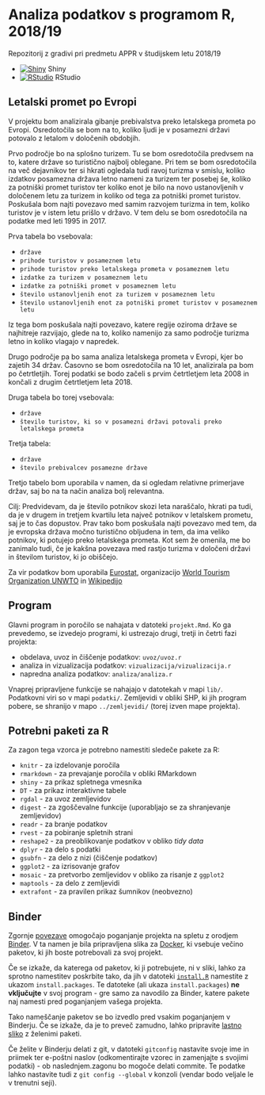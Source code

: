 # Analiza podatkov s programom R, 2018/19

Repozitorij z gradivi pri predmetu APPR v študijskem letu 2018/19

* [![Shiny](http://mybinder.org/badge.svg)](http://beta.mybinder.org/v2/gh/evadezelak/APPR-2018-19/master?urlpath=shiny/APPR-2018-19/projekt.Rmd) Shiny
* [![RStudio](http://mybinder.org/badge.svg)](http://beta.mybinder.org/v2/gh/evadezelak/APPR-2018-19/master?urlpath=rstudio) RStudio

## Letalski promet po Evropi

V projektu bom analizirala gibanje prebivalstva preko letalskega prometa po Evropi. Osredotočila se bom na to, koliko ljudi je v posamezni državi potovalo z letalom v določenih obdobjih. 

Prvo področje bo na splošno turizem. Tu se bom osredotočila predvsem na to, katere države so turistično najbolj oblegane. Pri tem se bom osredotočila na več dejavnikov ter si hkrati ogledala tudi ravoj turizma v smislu, koliko izdatkov posamezna država letno nameni za turizem ter posebej še, koliko za potniški promet turistov ter koliko enot je bilo na novo ustanovljenih v določenem letu za turizem in koliko od tega za potniški promet turistov. Poskušala bom najti povezavo med samim razvojem turizma in tem, koliko turistov je v istem letu prišlo v državo. V tem delu se bom osredotočila na podatke med leti 1995 in 2017. 

Prva tabela bo vsebovala: 
* `države`
* `prihode turistov v posameznem letu`
* `prihode turistov preko letalskega prometa v posameznem letu`
* `izdatke za turizem v posameznem letu`
* `izdatke za potniški promet v posameznem letu`
* `število ustanovljenih enot za turizem v posameznem letu`
* `število ustanovljenih enot za potniški promet turistov v posameznem letu`

Iz tega bom poskušala najti povezavo, katere regije oziroma države se najhitreje razvijajo, glede na to, koliko namenijo za samo področje turizma letno in koliko vlagajo v napredek. 

Drugo področje pa bo sama analiza letalskega prometa v Evropi, kjer bo zajetih 34 držav. Časovno se bom osredotočila na 10 let, analizirala pa bom po četrtletjih. Torej podatki se bodo začeli s prvim četrtletjem leta 2008 in končali z drugim četrtletjem leta 2018. 

Druga tabela bo torej vsebovala:
* `države`
* `število turistov, ki so v posamezni državi potovali preko letalskega prometa`

Tretja tabela:
* `države`
* `število prebivalcev posamezne države`

Tretjo tabelo bom uporabila v namen, da si ogledam relativne primerjave držav, saj bo na ta način analiza bolj relevantna.

Cilj: Predvidevam, da je število potnikov skozi leta naraščalo, hkrati pa tudi, da je v drugem in tretjem kvartilu leta največ potnikov v letalskem prometu, saj je to čas dopustov. Prav tako bom poskušala najti povezavo med tem, da je evropska država močno turistično obljudena in tem, da ima veliko potnikov, ki potujejo preko letalskega prometa. Kot sem že omenila, me bo zanimalo tudi, če je kakšna povezava med rastjo turizma v določeni državi in številom turistov, ki jo obiščejo.

Za vir podatkov bom uporabila [Eurostat](https://ec.europa.eu/eurostat/data/database), organizacijo [World Tourism Organization UNWTO](http://www2.unwto.org/) in [Wikipedijo](https://en.wikipedia.org/wiki/Demographics_of_Europe)

## Program

Glavni program in poročilo se nahajata v datoteki `projekt.Rmd`.
Ko ga prevedemo, se izvedejo programi, ki ustrezajo drugi, tretji in četrti fazi projekta:

* obdelava, uvoz in čiščenje podatkov: `uvoz/uvoz.r`
* analiza in vizualizacija podatkov: `vizualizacija/vizualizacija.r`
* napredna analiza podatkov: `analiza/analiza.r`

Vnaprej pripravljene funkcije se nahajajo v datotekah v mapi `lib/`.
Podatkovni viri so v mapi `podatki/`.
Zemljevidi v obliki SHP, ki jih program pobere,
se shranijo v mapo `../zemljevidi/` (torej izven mape projekta).

## Potrebni paketi za R

Za zagon tega vzorca je potrebno namestiti sledeče pakete za R:

* `knitr` - za izdelovanje poročila
* `rmarkdown` - za prevajanje poročila v obliki RMarkdown
* `shiny` - za prikaz spletnega vmesnika
* `DT` - za prikaz interaktivne tabele
* `rgdal` - za uvoz zemljevidov
* `digest` - za zgoščevalne funkcije (uporabljajo se za shranjevanje zemljevidov)
* `readr` - za branje podatkov
* `rvest` - za pobiranje spletnih strani
* `reshape2` - za preoblikovanje podatkov v obliko *tidy data*
* `dplyr` - za delo s podatki
* `gsubfn` - za delo z nizi (čiščenje podatkov)
* `ggplot2` - za izrisovanje grafov
* `mosaic` - za pretvorbo zemljevidov v obliko za risanje z `ggplot2`
* `maptools` - za delo z zemljevidi
* `extrafont` - za pravilen prikaz šumnikov (neobvezno)

## Binder

Zgornje [povezave](#analiza-podatkov-s-programom-r-201819)
omogočajo poganjanje projekta na spletu z orodjem [Binder](https://mybinder.org/).
V ta namen je bila pripravljena slika za [Docker](https://www.docker.com/),
ki vsebuje večino paketov, ki jih boste potrebovali za svoj projekt.

Če se izkaže, da katerega od paketov, ki ji potrebujete, ni v sliki,
lahko za sprotno namestitev poskrbite tako,
da jih v datoteki [`install.R`](install.R) namestite z ukazom `install.packages`.
Te datoteke (ali ukaza `install.packages`) **ne vključujte** v svoj program -
gre samo za navodilo za Binder, katere pakete naj namesti pred poganjanjem vašega projekta.

Tako nameščanje paketov se bo izvedlo pred vsakim poganjanjem v Binderju.
Če se izkaže, da je to preveč zamudno,
lahko pripravite [lastno sliko](https://github.com/jaanos/APPR-docker) z želenimi paketi.

Če želite v Binderju delati z git,
v datoteki `gitconfig` nastavite svoje ime in priimek ter e-poštni naslov
(odkomentirajte vzorec in zamenjajte s svojimi podatki) -
ob naslednjem.zagonu bo mogoče delati commite.
Te podatke lahko nastavite tudi z `git config --global` v konzoli
(vendar bodo veljale le v trenutni seji).
